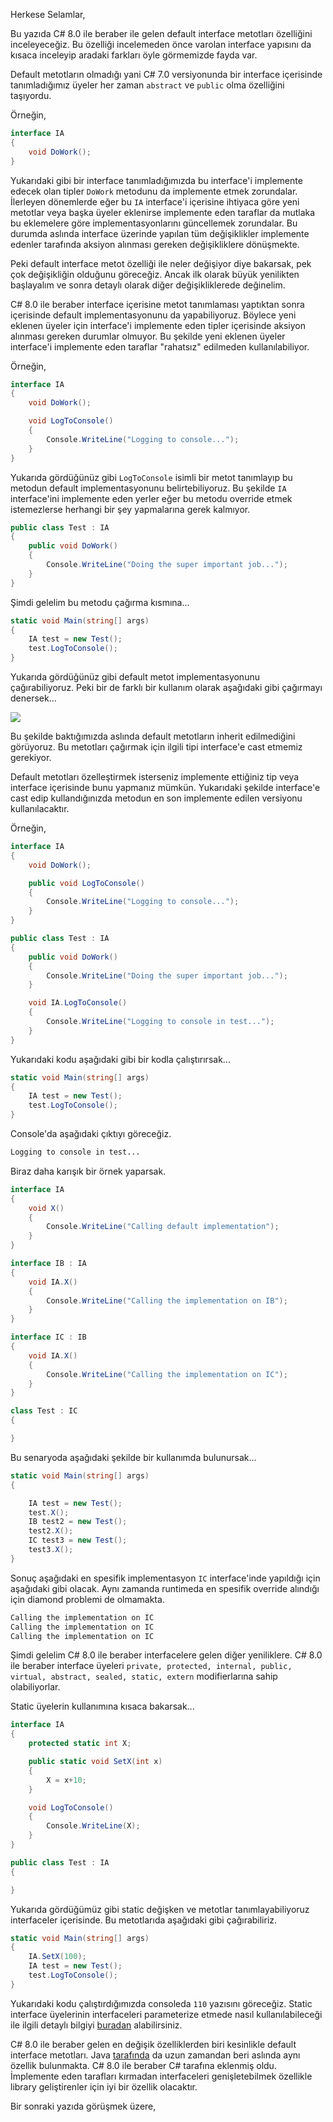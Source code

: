 Herkese Selamlar,

Bu yazıda C# 8.0 ile beraber ile gelen default interface metotları özelliğini inceleyeceğiz. Bu özelliği incelemeden önce varolan interface yapısını da kısaca inceleyip aradaki farkları öyle görmemizde fayda var.

Default metotların olmadığı yani C# 7.0 versiyonunda bir interface içerisinde tanımladığımız üyeler her zaman `abstract` ve `public` olma özelliğini taşıyordu. 

Örneğin,
```csharp
interface IA
{
    void DoWork();
}
```
Yukarıdaki gibi bir interface tanımladığımızda bu interface'i implemente edecek olan tipler `DoWork` metodunu da implemente etmek zorundalar. İlerleyen dönemlerde eğer bu `IA` interface'i içerisine ihtiyaca göre yeni metotlar veya başka üyeler eklenirse implemente eden taraflar da mutlaka bu eklemelere göre implementasyonlarını güncellemek zorundalar. Bu durumda aslında interface üzerinde yapılan tüm değişiklikler implemente edenler tarafında aksiyon alınması gereken değişikliklere dönüşmekte.

Peki default interface metot özelliği ile neler değişiyor diye bakarsak, pek çok değişikliğin olduğunu göreceğiz. Ancak ilk olarak büyük yenilikten başlayalım ve sonra detaylı olarak diğer değişikliklerede değinelim. 

C# 8.0 ile beraber interface içerisine metot tanımlaması yaptıktan sonra içerisinde default implementasyonunu da yapabiliyoruz. Böylece yeni eklenen üyeler için interface'i implemente eden tipler içerisinde aksiyon alınması gereken durumlar olmuyor. Bu şekilde yeni eklenen üyeler interface'i implemente eden taraflar "rahatsız" edilmeden kullanılabiliyor.

Örneğin,
```csharp
interface IA
{
    void DoWork();

    void LogToConsole()
    {
        Console.WriteLine("Logging to console...");
    }
}
```

Yukarıda gördüğünüz gibi `LogToConsole` isimli bir metot tanımlayıp bu metodun default implementasyonunu belirtebiliyoruz. Bu şekilde `IA` interface'ini implemente eden yerler eğer bu metodu override etmek istemezlerse herhangi bir şey yapmalarına gerek kalmıyor. 

```csharp
public class Test : IA
{
    public void DoWork()
    {
        Console.WriteLine("Doing the super important job...");
    }
}
```
Şimdi gelelim bu metodu çağırma kısmına...

```csharp
static void Main(string[] args)
{
    IA test = new Test();
    test.LogToConsole();
}
```
Yukarıda gördüğünüz gibi default metot implementasyonunu çağırabiliyoruz. Peki bir de farklı bir kullanım olarak aşağıdaki gibi çağırmayı denersek...

![](https://az718566.vo.msecnd.net/uploads/2021/03/07/default-interface-error.png)

Bu şekilde baktığımızda aslında default metotların inherit edilmediğini görüyoruz. Bu metotları çağırmak için ilgili tipi interface'e cast etmemiz gerekiyor.

Default metotları özelleştirmek isterseniz implemente ettiğiniz tip veya interface içerisinde bunu yapmanız mümkün. Yukarıdaki şekilde interface'e cast edip kullandığınızda metodun en son implemente edilen versiyonu kullanılacaktır. 

Örneğin,

```csharp
interface IA
{
    void DoWork();

    public void LogToConsole()
    {
        Console.WriteLine("Logging to console...");
    }
}

public class Test : IA
{
    public void DoWork()
    {
        Console.WriteLine("Doing the super important job...");
    }

    void IA.LogToConsole()
    {
        Console.WriteLine("Logging to console in test...");
    }
}
```

Yukarıdaki kodu aşağıdaki gibi bir kodla çalıştırırsak...

```csharp
static void Main(string[] args)
{
    IA test = new Test();
    test.LogToConsole();
}
```

Console'da aşağıdaki çıktıyı göreceğiz.

```bash
Logging to console in test...
```
Biraz daha karışık bir örnek yaparsak.
```csharp
interface IA
{
    void X()
    {
        Console.WriteLine("Calling default implementation");
    }
}

interface IB : IA
{
    void IA.X()
    {
        Console.WriteLine("Calling the implementation on IB");
    }
}

interface IC : IB
{
    void IA.X()
    {
        Console.WriteLine("Calling the implementation on IC");
    }
}

class Test : IC
{

}
```

Bu senaryoda aşağıdaki şekilde bir kullanımda bulunursak...

```csharp
static void Main(string[] args)
{

    IA test = new Test();
    test.X();
    IB test2 = new Test();
    test2.X();
    IC test3 = new Test();
    test3.X();
}
```

Sonuç aşağıdaki en spesifik implementasyon `IC` interface'inde yapıldığı için aşağıdaki gibi olacak. Aynı zamanda runtimeda en spesifik override alındığı için diamond problemi de olmamakta. 

```bash
Calling the implementation on IC
Calling the implementation on IC
Calling the implementation on IC
```

Şimdi gelelim C# 8.0 ile beraber interfacelere gelen diğer yeniliklere. C# 8.0 ile beraber interface üyeleri `private, protected, internal, public, virtual, abstract, sealed, static, extern` modifierlarına sahip olabiliyorlar.

Static üyelerin kullanımına kısaca bakarsak... 
```csharp
interface IA
{
    protected static int X;

    public static void SetX(int x)
    {
        X = x+10;
    }

    void LogToConsole()
    {
        Console.WriteLine(X);
    }
}

public class Test : IA
{

}
```
Yukarıda gördüğümüz gibi static değişken ve metotlar tanımlayabiliyoruz interfaceler içerisinde. Bu metotlarıda aşağıdaki gibi çağırabiliriz. 

```csharp
static void Main(string[] args)
{
    IA.SetX(100);
    IA test = new Test();
    test.LogToConsole();
}
```
Yukarıdaki kodu çalıştırdığımızda consoleda `110` yazısını göreceğiz. Static interface üyelerinin interfaceleri parameterize etmede nasıl kullanılabileceği ile ilgili detaylı bilgiyi <a href="https://docs.microsoft.com/en-us/dotnet/csharp/whats-new/tutorials/default-interface-methods-versions#provide-parameterization" target="_blank">buradan</a> alabilirsiniz.

C# 8.0 ile beraber gelen en değişik özelliklerden biri kesinlikle default interface metotları. Java <a href="https://docs.oracle.com/javase/tutorial/java/IandI/defaultmethods.html" target="_blank">tarafında</a> da uzun zamandan beri aslında aynı özellik bulunmakta. C# 8.0 ile beraber C# tarafına eklenmiş oldu. İmplemente eden tarafları kırmadan interfaceleri genişletebilmek özellikle library geliştirenler için iyi bir özellik olacaktır. 

Bir sonraki yazıda görüşmek üzere,
